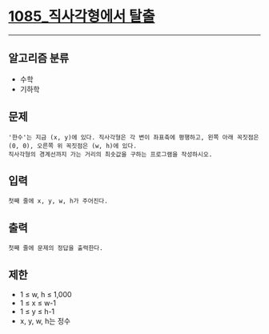 # [1085_직사각형에서 탈출](https://www.acmicpc.net/problem/1085)
---
## 알고리즘 분류
* 수학
* 기하학

## 문제
```
'한수'는 지금 (x, y)에 있다. 직사각형은 각 변이 좌표축에 평행하고, 왼쪽 아래 꼭짓점은 (0, 0), 오른쪽 위 꼭짓점은 (w, h)에 있다.
직사각형의 경계선까지 가는 거리의 최솟값을 구하는 프로그램을 작성하시오.
```

## 입력
```
첫째 줄에 x, y, w, h가 주어진다.
```
## 출력
```
첫째 줄에 문제의 정답을 출력한다.
```
## 제한
* 1 ≤ w, h ≤ 1,000
* 1 ≤ x ≤ w-1
* 1 ≤ y ≤ h-1
* x, y, w, h는 정수
